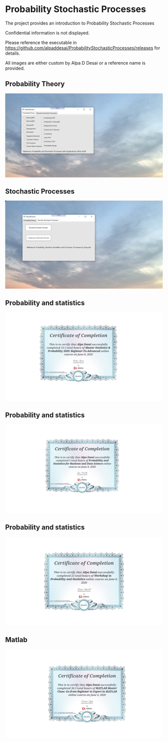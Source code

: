 # Probability Stochastic Processes

The project provides an introduction to Probability Stochastic Processes

Confidential information is not displayed.

Please reference the executable in https://github.com/alpaddesai/ProbabilityStochasticProcesses/releases for details.

All images are either custom by Alpa D Desai or a reference name is provided.

## Probability Theory 
![image](ProbabilityTheory.png)

## Stochastic Processes
![image](StochasticProcess.png)


## Probability and statistics
![image](ProbabilityCertificateI.jpg)


## Probability and statistics
![image](ProbabilityCertificateII.jpg)


## Probability and statistics
![image](ProbabilityCertificateIII.jpg)

## Matlab 
![image](Matlabcertificate.jpg)
